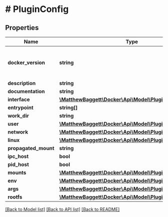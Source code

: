 # # PluginConfig

## Properties

Name | Type | Description | Notes
------------ | ------------- | ------------- | -------------
**docker_version** | **string** | Docker Version used to create the plugin | [optional]
**description** | **string** |  |
**documentation** | **string** |  |
**interface** | [**\MatthewBaggett\Docker\Api\Model\PluginConfigInterface**](PluginConfigInterface.md) |  |
**entrypoint** | **string[]** |  |
**work_dir** | **string** |  |
**user** | [**\MatthewBaggett\Docker\Api\Model\PluginConfigUser**](PluginConfigUser.md) |  | [optional]
**network** | [**\MatthewBaggett\Docker\Api\Model\PluginConfigNetwork**](PluginConfigNetwork.md) |  |
**linux** | [**\MatthewBaggett\Docker\Api\Model\PluginConfigLinux**](PluginConfigLinux.md) |  |
**propagated_mount** | **string** |  |
**ipc_host** | **bool** |  |
**pid_host** | **bool** |  |
**mounts** | [**\MatthewBaggett\Docker\Api\Model\PluginMount[]**](PluginMount.md) |  |
**env** | [**\MatthewBaggett\Docker\Api\Model\PluginEnv[]**](PluginEnv.md) |  |
**args** | [**\MatthewBaggett\Docker\Api\Model\PluginConfigArgs**](PluginConfigArgs.md) |  |
**rootfs** | [**\MatthewBaggett\Docker\Api\Model\PluginConfigRootfs**](PluginConfigRootfs.md) |  | [optional]

[[Back to Model list]](../../README.md#models) [[Back to API list]](../../README.md#endpoints) [[Back to README]](../../README.md)
